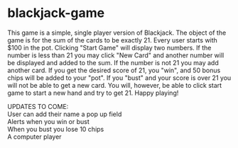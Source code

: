 # blackjack-game 
This game is a simple, single player version of Blackjack. The object of the game is for the sum of the cards to be exactly 21. Every user starts with $100 in the pot. 
Clicking "Start Game" will display two numbers. If the number is less than 21 you may click "New Card" and another number will be displayed and added to the sum. If the number is not 21 you may add another card. 
If you get the desired score of 21, you "win", and 50 bonus chips will be added to your "pot". 
If you "bust" and your score is over 21 you will not be able to get a new card. You will, however, be able to click start game to start a new hand and try to get 21. 
Happy playing!

UPDATES TO COME: <br>
User can add their name a pop up field <br>
Alerts when you win or bust <br>
When you bust you lose 10 chips <br>
A computer player 
